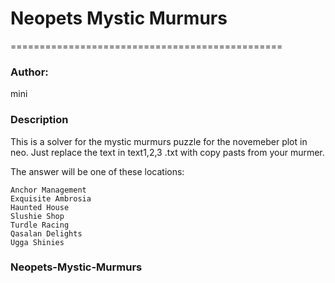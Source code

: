 #  Neopets Mystic Murmurs
===============================================

### Author:
mini

### Description
This is a solver for the mystic murmurs puzzle for the novemeber plot in neo. Just replace the text in text1,2,3 .txt with copy pasts from your murmer. 

The answer will be one of these locations:

    Anchor Management
    Exquisite Ambrosia
    Haunted House
    Slushie Shop
    Turdle Racing
    Qasalan Delights
    Ugga Shinies

### Neopets-Mystic-Murmurs
